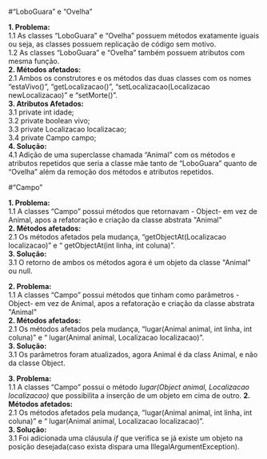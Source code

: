 #“LoboGuara” e “Ovelha”

**1. Problema:**   
1.1 As classes “LoboGuara” e “Ovelha” possuem métodos exatamente iguais ou seja, as classes possuem replicação de código sem motivo.  
1.2 As classes “LoboGuara” e “Ovelha” também possuem atributos com mesma função.  
**2. Métodos afetados:**  
2.1 Ambos os construtores e os métodos das duas classes com os nomes “estaVivo()”, “getLocalizacao()”, “setLocalizacao(Localizacao newLocalizacao)” e “setMorte()”.  
**3. Atributos Afetados:**  
3.1 private int idade;  
3.2 private boolean vivo;  
3.3 private Localizacao localizacao;  
3.4 private Campo campo;  
**4. Solução:**  
4.1 Adição de uma superclasse chamada “Animal” com os métodos e atributos repetidos que seria a classe mãe tanto de “LoboGuara” quanto de “Ovelha” além da remoção dos métodos e atributos repetidos.  
  
#“Campo”  

**1. Problema:**   
1.1 A classes “Campo” possui métodos que retornavam  - Object- em vez de Animal, apos a refatoração e criação da classe abstrata "Animal"  
**2. Métodos afetados:**  
2.1 Os métodos afetados pela mudança, “getObjectAt(Localizacao localizacao)” e “ getObjectAt(int linha, int coluna)”.  
**3. Solução:**  
3.1 O retorno de ambos os métodos agora é um objeto da classe "Animal" ou null.    

**2. Problema:**   
1.1 A classes “Campo” possui métodos que tinham como parâmetros - Object- em vez de Animal, apos a refatoração e criação da classe abstrata "Animal"  
**2. Métodos afetados:**  
2.1 Os métodos afetados pela mudança, “lugar(Animal animal, int linha, int coluna)” e “ lugar(Animal animal, Localizacao localizacao)”.  
**3. Solução:**  
3.1 Os parâmetros foram atualizados, agora Animal é da class Animal, e não da classe Object.

**3. Problema:**   
1.1 A classes “Campo” possui o método *lugar(Object animal, Localizacao localizacao)* que possibilita a inserção de um objeto em cima de outro.
**2. Métodos afetados:**  
2.1 Os métodos afetados pela mudança, “lugar(Animal animal, int linha, int coluna)” e “ lugar(Animal animal, Localizacao localizacao)”.  
**3. Solução:**  
3.1 Foi adicionada uma cláusula *if* que verifica se já existe um objeto na posição desejada(caso exista dispara uma IllegalArgumentException).